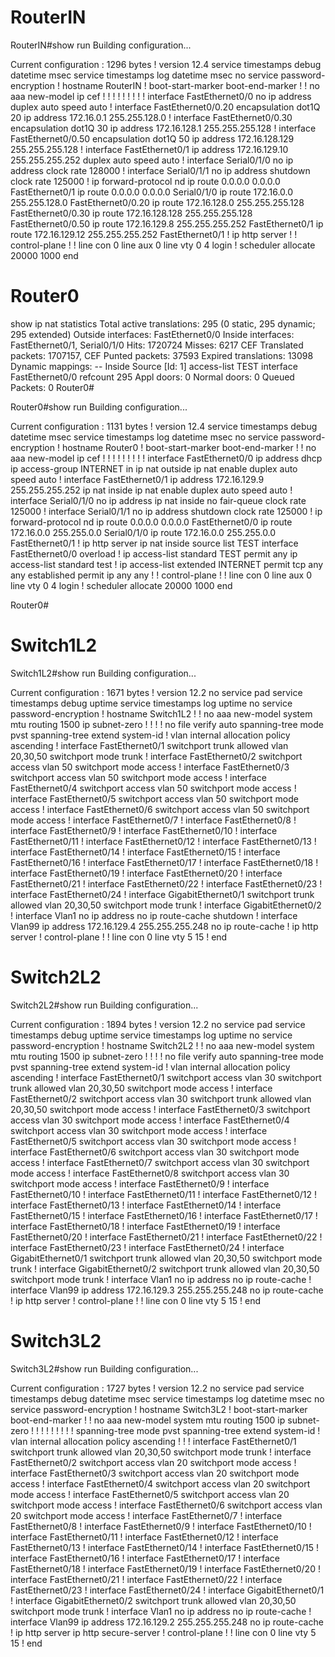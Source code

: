 # RouterIN
RouterIN#show run
Building configuration...

Current configuration : 1296 bytes
!
version 12.4
service timestamps debug datetime msec
service timestamps log datetime msec
no service password-encryption
!
hostname RouterIN
!
boot-start-marker
boot-end-marker
!
!
no aaa new-model
ip cef
!
!
!
!
!
!
!
!
!
interface FastEthernet0/0
 no ip address
 duplex auto
 speed auto
!
interface FastEthernet0/0.20
 encapsulation dot1Q 20
 ip address 172.16.0.1 255.255.128.0
!
interface FastEthernet0/0.30
 encapsulation dot1Q 30
 ip address 172.16.128.1 255.255.255.128
!
interface FastEthernet0/0.50
 encapsulation dot1Q 50
 ip address 172.16.128.129 255.255.255.128
!
interface FastEthernet0/1
 ip address 172.16.129.10 255.255.255.252
 duplex auto
 speed auto
!
interface Serial0/1/0
 no ip address
 clock rate 128000
!
interface Serial0/1/1
 no ip address
 shutdown
 clock rate 125000
!
ip forward-protocol nd
ip route 0.0.0.0 0.0.0.0 FastEthernet0/1
ip route 0.0.0.0 0.0.0.0 Serial0/1/0
ip route 172.16.0.0 255.255.128.0 FastEthernet0/0.20
ip route 172.16.128.0 255.255.255.128 FastEthernet0/0.30
ip route 172.16.128.128 255.255.255.128 FastEthernet0/0.50
ip route 172.16.129.8 255.255.255.252 FastEthernet0/1
ip route 172.16.129.12 255.255.255.252 FastEthernet0/1
!
ip http server
!
!
control-plane
!
!
line con 0
line aux 0
line vty 0 4
 login
!
scheduler allocate 20000 1000
end



# Router0
show ip nat statistics
Total active translations: 295 (0 static, 295 dynamic; 295 extended)
Outside interfaces:
  FastEthernet0/0
Inside interfaces:
  FastEthernet0/1, Serial0/1/0
Hits: 1720724  Misses: 6217
CEF Translated packets: 1707157, CEF Punted packets: 37593
Expired translations: 13098
Dynamic mappings:
-- Inside Source
[Id: 1] access-list TEST interface FastEthernet0/0 refcount 295
Appl doors: 0
Normal doors: 0
Queued Packets: 0
Router0#


Router0#show run
Building configuration...

Current configuration : 1131 bytes
!
version 12.4
service timestamps debug datetime msec
service timestamps log datetime msec
no service password-encryption
!
hostname Router0
!
boot-start-marker
boot-end-marker
!
!
no aaa new-model
ip cef
!
!
!
!
!
!
!
!
!
interface FastEthernet0/0
 ip address dhcp
 ip access-group INTERNET in
 ip nat outside
 ip nat enable
 duplex auto
 speed auto
!
interface FastEthernet0/1
 ip address 172.16.129.9 255.255.255.252
 ip nat inside
 ip nat enable
 duplex auto
 speed auto
!
interface Serial0/1/0
 no ip address
 ip nat inside
 no fair-queue
 clock rate 125000
!
interface Serial0/1/1
 no ip address
 shutdown
 clock rate 125000
!
ip forward-protocol nd
ip route 0.0.0.0 0.0.0.0 FastEthernet0/0
ip route 172.16.0.0 255.255.0.0 Serial0/1/0
ip route 172.16.0.0 255.255.0.0 FastEthernet0/1
!
ip http server
ip nat inside source list TEST interface FastEthernet0/0 overload
!
ip access-list standard TEST
 permit any
ip access-list standard test
!
ip access-list extended INTERNET
 permit tcp any any established
 permit ip any any
!
!
control-plane
!
!
line con 0
line aux 0
line vty 0 4
 login
!
scheduler allocate 20000 1000
end

Router0#

# Switch1L2
Switch1L2#show run
Building configuration...

Current configuration : 1671 bytes
!
version 12.2
no service pad
service timestamps debug uptime
service timestamps log uptime
no service password-encryption
!
hostname Switch1L2
!
!
no aaa new-model
system mtu routing 1500
ip subnet-zero
!
!
!
!
no file verify auto
spanning-tree mode pvst
spanning-tree extend system-id
!
vlan internal allocation policy ascending
!
interface FastEthernet0/1
 switchport trunk allowed vlan 20,30,50
 switchport mode trunk
!
interface FastEthernet0/2
 switchport access vlan 50
 switchport mode access
!
interface FastEthernet0/3
 switchport access vlan 50
 switchport mode access
!
interface FastEthernet0/4
 switchport access vlan 50
 switchport mode access
!
interface FastEthernet0/5
 switchport access vlan 50
 switchport mode access
!
interface FastEthernet0/6
 switchport access vlan 50
 switchport mode access
!
interface FastEthernet0/7
!
interface FastEthernet0/8
!
interface FastEthernet0/9
!
interface FastEthernet0/10
!
interface FastEthernet0/11
!
interface FastEthernet0/12
!
interface FastEthernet0/13
!
interface FastEthernet0/14
!
interface FastEthernet0/15
!
interface FastEthernet0/16
!
interface FastEthernet0/17
!
interface FastEthernet0/18
!
interface FastEthernet0/19
!
interface FastEthernet0/20
!
interface FastEthernet0/21
!
interface FastEthernet0/22
!
interface FastEthernet0/23
!
interface FastEthernet0/24
!
interface GigabitEthernet0/1
 switchport trunk allowed vlan 20,30,50
 switchport mode trunk
!
interface GigabitEthernet0/2
!
interface Vlan1
 no ip address
 no ip route-cache
 shutdown
!
interface Vlan99
 ip address 172.16.129.4 255.255.255.248
 no ip route-cache
!
ip http server
!
control-plane
!
!
line con 0
line vty 5 15
!
end

# Switch2L2
Switch2L2#show run
Building configuration...

Current configuration : 1894 bytes
!
version 12.2
no service pad
service timestamps debug uptime
service timestamps log uptime
no service password-encryption
!
hostname Switch2L2
!
!
no aaa new-model
system mtu routing 1500
ip subnet-zero
!
!
!
!
no file verify auto
spanning-tree mode pvst
spanning-tree extend system-id
!
vlan internal allocation policy ascending
!
interface FastEthernet0/1
 switchport access vlan 30
 switchport trunk allowed vlan 20,30,50
 switchport mode access
!
interface FastEthernet0/2
 switchport access vlan 30
 switchport trunk allowed vlan 20,30,50
 switchport mode access
!
interface FastEthernet0/3
 switchport access vlan 30
 switchport mode access
!
interface FastEthernet0/4
 switchport access vlan 30
 switchport mode access
!
interface FastEthernet0/5
 switchport access vlan 30
 switchport mode access
!
interface FastEthernet0/6
 switchport access vlan 30
 switchport mode access
!
interface FastEthernet0/7
 switchport access vlan 30
 switchport mode access
!
interface FastEthernet0/8
 switchport access vlan 30
 switchport mode access
!
interface FastEthernet0/9
!
interface FastEthernet0/10
!
interface FastEthernet0/11
!
interface FastEthernet0/12
!
interface FastEthernet0/13
!
interface FastEthernet0/14
!
interface FastEthernet0/15
!
interface FastEthernet0/16
!
interface FastEthernet0/17
!
interface FastEthernet0/18
!
interface FastEthernet0/19
!
interface FastEthernet0/20
!
interface FastEthernet0/21
!
interface FastEthernet0/22
!
interface FastEthernet0/23
!
interface FastEthernet0/24
!
interface GigabitEthernet0/1
 switchport trunk allowed vlan 20,30,50
 switchport mode trunk
!
interface GigabitEthernet0/2
 switchport trunk allowed vlan 20,30,50
 switchport mode trunk
!
interface Vlan1
 no ip address
 no ip route-cache
!
interface Vlan99
 ip address 172.16.129.3 255.255.255.248
 no ip route-cache
!
ip http server
!
control-plane
!
!
line con 0
line vty 5 15
!
end
# Switch3L2

Switch3L2#show run
Building configuration...

Current configuration : 1727 bytes
!
version 12.2
no service pad
service timestamps debug datetime msec
service timestamps log datetime msec
no service password-encryption
!
hostname Switch3L2
!
boot-start-marker
boot-end-marker
!
!
no aaa new-model
system mtu routing 1500
ip subnet-zero
!
!
!
!
!
!
!
!
!
spanning-tree mode pvst
spanning-tree extend system-id
!
vlan internal allocation policy ascending
!
!
!
interface FastEthernet0/1
 switchport trunk allowed vlan 20,30,50
 switchport mode trunk
!
interface FastEthernet0/2
 switchport access vlan 20
 switchport mode access
!
interface FastEthernet0/3
 switchport access vlan 20
 switchport mode access
!
interface FastEthernet0/4
 switchport access vlan 20
 switchport mode access
!
interface FastEthernet0/5
 switchport access vlan 20
 switchport mode access
!
interface FastEthernet0/6
 switchport access vlan 20
 switchport mode access
!
interface FastEthernet0/7
!
interface FastEthernet0/8
!
interface FastEthernet0/9
!
interface FastEthernet0/10
!
interface FastEthernet0/11
!
interface FastEthernet0/12
!
interface FastEthernet0/13
!
interface FastEthernet0/14
!
interface FastEthernet0/15
!
interface FastEthernet0/16
!
interface FastEthernet0/17
!
interface FastEthernet0/18
!
interface FastEthernet0/19
!
interface FastEthernet0/20
!
interface FastEthernet0/21
!
interface FastEthernet0/22
!
interface FastEthernet0/23
!
interface FastEthernet0/24
!
interface GigabitEthernet0/1
!
interface GigabitEthernet0/2
 switchport trunk allowed vlan 20,30,50
 switchport mode trunk
!
interface Vlan1
 no ip address
 no ip route-cache
!
interface Vlan99
 ip address 172.16.129.2 255.255.255.248
 no ip route-cache
!
ip http server
ip http secure-server
!
control-plane
!
!
line con 0
line vty 5 15
!
end

